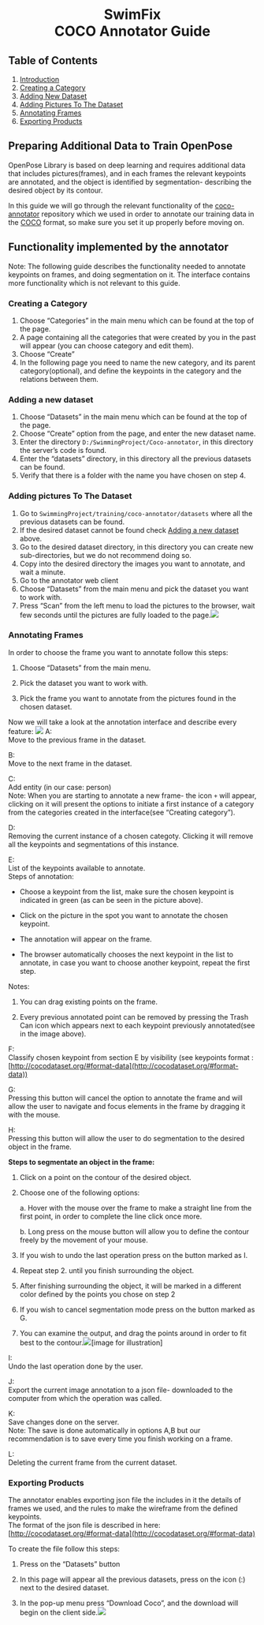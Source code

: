 # <center> SwimFix<br>COCO Annotator Guide </center>

## Table of Contents
1. [Introduction](#preparing-additional-data-to-train-openpose)
2. [Creating a Category](#creating-a-category)
3. [Adding New Dataset](#adding-new-dataset)
4. [Adding Pictures To The Dataset](#adding-pictures-to-the-dataset)
5. [Annotating Frames](#annotating-frames)
6. [Exporting Products](#exporting-products)

## Preparing Additional Data to Train OpenPose

OpenPose Library is based on deep learning and requires additional data that includes pictures(frames), and in each frames the relevant keypoints are annotated, and the object is identified by segmentation- describing the desired object by its contour.

In this guide we will go through the relevant functionality of the [coco-annotator](https://github.com/jsbroks/coco-annotator) repository which we used in order to annotate our training data in the [COCO](cocodataset.org)  format, so make sure you set it up properly before moving on.


## Functionality implemented by the annotator
Note: The following guide describes the functionality needed to annotate keypoints on frames, and doing segmentation on it. The interface contains more functionality which is not relevant to this guide.
### Creating a Category
1.  Choose “Categories” in the main menu which can be found at the top of the page.
2.  A page containing all the categories that were created by you in the past will appear (you can choose category and edit them).
3.  Choose “Create”
4.  In the following page you need to name the new category, and its parent category(optional), and define the keypoints in the category and the relations between them.
### Adding a new dataset   
1.  Choose “Datasets”  in the main menu which can be found at the top of the page.
2.  Choose “Create” option from the page, and enter the new dataset name.  
3.  Enter the directory `D:/SwimmingProject/Coco-annotator`, in this directory the server’s code is found.  
4.  Enter the “datasets” directory, in this directory all the previous datasets can be found. 
5.  Verify that there is a folder with the name you have chosen on step 4.
### Adding pictures To The Dataset
1.  Go to `SwimmingProject/training/coco-annotator/datasets` where all the previous datasets can be found.    
2.  If the desired dataset cannot be found check [Adding a new dataset](#adding-a-new-dataset) above.
3.  Go to the desired dataset directory, in this directory you can create new sub-directories, but we do not recommend doing so.   
4.  Copy into the desired directory the images you want to annotate, and wait a minute.
5.  Go to the annotator web client
6. Choose “Datasets” from the main menu and pick the dataset you want to work with.
7.  Press “Scan” from the left menu to load the pictures to the browser, wait few seconds until the pictures are fully loaded to the page.**![](https://lh4.googleusercontent.com/f2jqXCnJwT2-Czv-Y_dUp6crpBGvKhPYPX3641eLDUrmUJnrqGVk2_k9N6UEADZKvoNydDqfT4ycruWC_H1gRUsPQzaMAnJMnGV4ES8AESBv3UK60K2LbIcMKjl5i7CzaXnknwXb)**
### Annotating Frames
In order to choose the frame you want to annotate follow this steps:

1.  Choose “Datasets” from the main menu.
    
2.  Pick the dataset you want to work with.
    
3.  Pick the frame you want to annotate from the pictures found in the chosen dataset.

Now we will take a look at the annotation interface and describe every feature: 
**![](https://lh5.googleusercontent.com/b9-HUoZ6pItpJqCSNyXC2zotcZWcCrMQcNZrows1VVdTwDKVwlQPggftvITbML2gdUcvJGIckRG2cvuYRwgUHtuqZIvgOTgdbuqtYg36Mu77tsp5KL1guPI3_jbPZmHfcO4eDeEP)**
A:  
Move to the previous frame in the dataset.

B:  
Move to the next frame in the dataset.

C:  
Add entity (in our case: person)  
Note: When you are starting to annotate a new frame- the icon `+` will appear, clicking on it will present the options to initiate a first instance of a category from the categories created in the interface(see “Creating category”).

D:  
Removing the current instance of a chosen categoty. Clicking it will remove all the keypoints and segmentations of this instance.

E:  
List of the keypoints available to annotate.  
Steps of annotation:
-   Choose a keypoint from the list, make sure the chosen keypoint is indicated in green (as can be seen in the picture above).
    
-   Click on the picture in the spot you want to annotate the chosen keypoint.
    
-   The annotation will appear on the frame.
    
-   The browser automatically chooses the next keypoint in the list to annotate, in case you want to choose another keypoint, repeat the first step.
    

Notes:

1.  You can drag existing points on the frame.
    
2.  Every previous annotated point can be removed by pressing the Trash Can icon which appears next to each keypoint previously annotated(see in the image above).

F:  
Classify chosen keypoint from section E by visibility (see keypoints format :[http://cocodataset.org/#format-data](http://cocodataset.org/#format-data))

G:  
Pressing this button will cancel the option to annotate the frame and will allow the user to navigate and focus elements in the frame by dragging it with the mouse.

H:  
Pressing this button will allow the user to do segmentation to the desired object in the frame.  

**Steps to segmentate an object in the frame:**

1.  Click on a point on the contour of the desired object.
    
2.  Choose one of the following options:
   
	a.  Hover with the mouse over the frame to make a straight line from the first point, in order to complete the line click once more.
    
	b.  Long press on the mouse button will allow you to define the contour freely by the movement of your mouse.
3.  If you wish to undo the last operation press on the button marked as I.
    
4.  Repeat step 2. until you finish surrounding the object.
    
5.  After finishing surrounding the object, it will be marked in a different color defined by the points you chose on step 2
    
6.  If you wish to cancel segmentation mode press on the button marked as G.
    
7.  You can examine the output, and drag the points around in order to fit best to the contour.**![](https://lh3.googleusercontent.com/12jgqns0EVQFjsrveAhLdXRnW8faBu6ePCiwJhueeCftFHiLhGHXUXLAkk6kihqyepSdVBE65HHTxYYncECRnBF1vttkKfZ0jKzM7HitOQs92t6BxrKfNJn1Zo0PsHaBoxcGXBQ8)**[image for illustration]

I:  
Undo the last operation done by the user.

J:  
Export the current image annotation to a json file- downloaded to the computer from which the operation was called.

K:  
Save changes done on the server.  
Note: The save is done automatically in options A,B but our recommendation is to save every time you finish working on a frame.

L:  
Deleting the current frame from the current dataset.
### Exporting Products
The annotator enables exporting json file the includes in it the details of frames we used, and the rules to make the wireframe from the defined keypoints.  
The format of the json file is described in here: [http://cocodataset.org/#format-data](http://cocodataset.org/#format-data)

To create the file follow this steps:

1.  Press on the “Datasets” button
    
2.  In this page will appear all the previous datasets, press on the icon (:) next to the desired dataset.
    
3.  In the pop-up menu press “Download Coco”, and the download will begin on the client side.**![](https://lh4.googleusercontent.com/9iNRgSxOWHG1GAz06kKHDC80soyh9TQsxoQ2WIUfWk1sPlrLVc2_BaXEzfDo52DCTOL7jXZY1NHQT0jIqxKs72c7T1N-MvyMXfBJmQNDPzk3flM6XWhrFNkNFd-HzMZE02SYnCLI)**
<!--stackedit_data:
eyJoaXN0b3J5IjpbLTExNzU4MDI5MjEsLTk5MDc0NDM0NV19
-->
